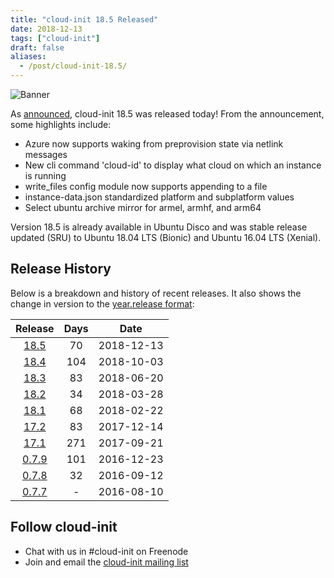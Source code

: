 ```yaml
---
title: "cloud-init 18.5 Released"
date: 2018-12-13
tags: ["cloud-init"]
draft: false
aliases:
  - /post/cloud-init-18.5/
---
```


![Banner](/img/cloud-init/cloud-init.png#center)

As [announced](https://lists.launchpad.net/cloud-init/msg00194.html),
cloud-init 18.5 was released today! From the announcement, some highlights
include:

- Azure now supports waking from preprovision state via netlink messages
- New cli command 'cloud-id' to display what cloud on which an instance is running
- write_files config module now supports appending to a file
- instance-data.json standardized platform and subplatform values
- Select ubuntu archive mirror for armel, armhf, and arm64

Version 18.5 is already available in Ubuntu Disco and was stable release updated (SRU) to Ubuntu 18.04 LTS (Bionic) and Ubuntu 16.04 LTS (Xenial).

## Release History

Below is a breakdown and history of recent releases. It also shows the change in version to the [year.release format](https://lists.launchpad.net/cloud-init/msg00097.html):

| Release | Days | Date |
|:-------:|:----:|:----:|
[18.5](https://lists.launchpad.net/cloud-init/msg00180.html) | 70 | 2018-12-13
[18.4](https://lists.launchpad.net/cloud-init/msg00180.html) | 104 | 2018-10-03
[18.3](https://lists.launchpad.net/cloud-init/msg00164.html) | 83  | 2018-06-20
[18.2](https://lists.launchpad.net/cloud-init/msg00145.html) | 34  | 2018-03-28
[18.1](https://lists.launchpad.net/cloud-init/msg00144.html) | 68  | 2018-02-22
[17.2](https://lists.launchpad.net/cloud-init/msg00117.html) | 83  | 2017-12-14
[17.1](https://lists.launchpad.net/cloud-init/msg00106.html) | 271  | 2017-09-21
[0.7.9](https://lists.launchpad.net/cloud-init/msg00057.html) | 101  |  2016-12-23
[0.7.8](https://lists.launchpad.net/cloud-init/msg00043.html) | 32  | 2016-09-12
[0.7.7](https://lists.launchpad.net/cloud-init/msg00041.html) | - | 2016-08-10

## Follow cloud-init

- Chat with us in #cloud-init on Freenode
- Join and email the [cloud-init mailing list](https://launchpad.net/~cloud-init)
